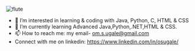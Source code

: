 ![flute](https://user-images.githubusercontent.com/91754531/215275079-ebb90aa1-4a35-4f21-9ed0-4f1b03e6666c.JPG)


- 👀 I’m interested in learning & coding with Java, Python, C, HTML & CSS
- 🌱 I’m currently learning Advanced Java,Python,.NET,HTML & CSS.
- 📫 How to reach me: my email- om.s.ugale@gmail.com
- Connect with me on linkedin: https://www.linkedin.com/in/osugale/

<!---
--->
